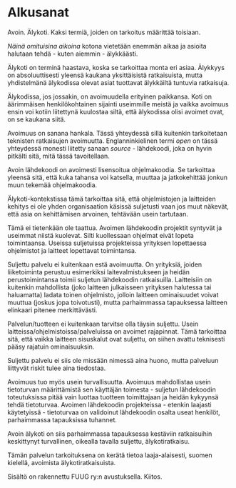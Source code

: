 # Alkusanat

Avoin. Älykoti. Kaksi termiä, joiden on tarkoitus määrittää toisiaan.

_Näinä omituisina aikoina_ kotona vietetään enemmän aikaa ja asioita halutaan tehdä - kuten aiemmin - älykkäästi.

Älykoti on terminä haastava, koska se tarkoittaa monta eri asiaa. Älykkyys on absoluuttisesti yleensä kaukana yksittäisistä ratkaisuista, mutta yhdistelmänä älykodissa olevat asiat tuottavat älykkäiltä tuntuvia ratkaisuja.

Älykodissa, jos jossakin, on avoimuudella erityinen paikkansa. Koti on äärimmäisen henkilökohtainen sijainti useimmille meistä ja vaikka avoimuus ensin voi kotiin liitettynä kuulostaa siltä, että älykodissa olisi avoimet ovat, on se kaukana siitä.

Avoimuus on sanana hankala. Tässä yhteydessä sillä kuitenkin tarkoitetaan teknisten ratkaisujen avoimuutta. Englanninkielinen termi _open_ on tässä yhteydessä monesti liitetty sanaan _source_ - lähdekoodi, joka on hyvin pitkälti sitä, mitä tässä tavoitellaan.

Avoin lähdekoodi on avoimesti lisensoitua ohjelmakoodia. Se tarkoittaa yleensä sitä, että kuka tahansa voi katsella, muuttaa ja jatkokehittää jonkun muun tekemää ohjelmakoodia.

Älykoti-kontekstissa tämä tarkoittaa sitä, että ohjelmistojen ja laitteiden kehitys ei ole yhden organisaation käsissä suljetusti vaan jos muut näkevät, että asia on kehittämisen arvoinen, tehtävään usein tartutaan.

Tämä ei tietenkään ole taattua. Avoimen lähdekoodin projektit syntyvät ja useimmat niistä kuolevat. Silti kuollessaan ohjelmat eivät lopeta toimintaansa. Useissa suljetuissa projekteissa yrityksen lopettaessa ohjelmistot ja laitteet lopettavat toimintansa.

Suljettu palvelu ei kuitenkaan estä avoimuutta. On yrityksiä, joiden liiketoiminta perustuu esimerkiksi laitevalmistukseen ja heidän perustoimintansa toimii suljetun lähdekoodin ratkaisuilla. Laitteisiin on kuitenkin mahdollista (joko laitteen julkaisseen yrityksen halutessa tai haluamatta) ladata toinen ohjelmisto, jolloin laitteen ominaisuudet voivat muuttua (joskus jopa toivotusti), mutta parhaimmassa tapauksessa laitteen elinkaari pitenee merkittävästi.

Palvelun/tuotteen ei kuitenkaan tarvitse olla täysin suljettu. Usein laitteissa/ohjelmistoissa/palveluissa on avoimet rajapinnat. Tämä tarkoittaa sitä, että vaikka laitteen sisuskalut ovat suljettu, on siihen avattu teknisesti pääsy rajatuin ominaisuuksin.

Suljettu palvelu ei siis ole missään nimessä aina huono, mutta palveluun liittyvät riskit tulee aina tiedostaa.

Avoimuus tuo myös usein turvallisuutta. Avoimuus mahdollistaa usein tietoturvan määrittämistä sen käyttäjän toimesta - suljetun lähdekoodin toteutuksissa pitää vain luottaa tuotteen toimittajaan ja heidän kykyynsä tehdä tietoturvaa. Avoimen lähdekoodin projekteissa - etenkin laajasti käytetyissä - tietoturvaa on validoinut lähdekoodin osalta useat henkilöt, parhaimmassa tapauksissa tuhannet.

Avoin älykoti on siis parhaimmassa tapauksessa kestäviin ratkaisuihin keskittynyt turvallinen, oikealla tavalla suljettu, älykotiratkaisu.

Tämän palvelun tarkoituksena on kerätä tietoa laaja-alaisesti, suomen kielellä, avoimista älykotiratkaisuista.

Sisältö on rakennettu FUUG ry:n avustuksella. Kiitos.
